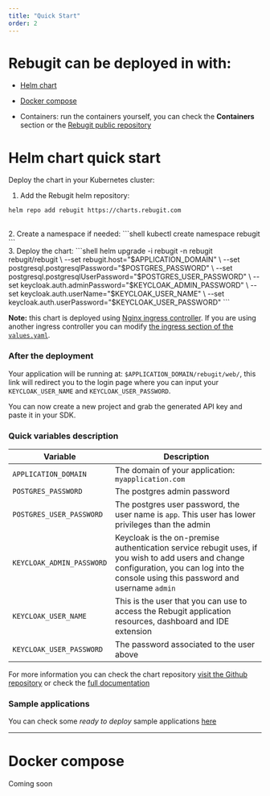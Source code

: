 ```yaml
---
title: "Quick Start"
order: 2
---
```


# Rebugit can be deployed in with:

- [Helm chart](/selfhosted/helm-chart)

- [Docker compose](/selfhosted/docker-compose)

- Containers: run the containers yourself, you can check the **Containers** section or the [Rebugit public repository](https://gallery.ecr.aws/rebugit/)


# Helm chart quick start
Deploy the chart in your Kubernetes cluster:

1. Add the Rebugit helm repository:
  ```shell
  helm repo add rebugit https://charts.rebugit.com
  ```
<br/>
2. Create a namespace if needed:
  ```shell
  kubectl create namespace rebugit
  ```
<br/>
3. Deploy the chart:
  ```shell
  helm upgrade -i rebugit -n rebugit rebugit/rebugit \
    --set rebugit.host="$APPLICATION_DOMAIN" \
    --set postgresql.postgresqlPassword="$POSTGRES_PASSWORD" \
    --set postgresql.postgresqlUserPassword="$POSTGRES_USER_PASSWORD" \
    --set keycloak.auth.adminPassword="$KEYCLOAK_ADMIN_PASSWORD" \
    --set keycloak.auth.userName="$KEYCLOAK_USER_NAME" \
    --set keycloak.auth.userPassword="$KEYCLOAK_USER_PASSWORD"
  ```


<Info>

**Note:** this chart is deployed using [Nginx ingress controller](https://kubernetes.github.io/ingress-nginx/).
If you are using another ingress controller you can modify [the ingress section of the `values.yaml`](https://github.com/rebugit/standalone/blob/master/helm/values.yaml).

</Info>

### After the deployment

Your application will be running at: `$APPLICATION_DOMAIN/rebugit/web/`,
this link will redirect you to the login page where you can input your `KEYCLOAK_USER_NAME` and `KEYCLOAK_USER_PASSWORD`.

You can now create a new project and grab the generated API key and paste it in your SDK.


### Quick variables description

| Variable                  	| Description                                                                                                                                                                              	|
|---------------------------	|------------------------------------------------------------------------------------------------------------------------------------------------------------------------------------------	|
| `APPLICATION_DOMAIN`      	| The domain of your application: `myapplication.com`                                                                                                                                      	|
| `POSTGRES_PASSWORD`       	| The postgres admin password                                                                                                                                                              	|
| `POSTGRES_USER_PASSWORD`  	| The postgres user password, the user name is `app`. This user has lower privileges than the admin                                                                                        	|
| `KEYCLOAK_ADMIN_PASSWORD` 	| Keycloak is the on-premise authentication service rebugit uses, if you wish to add users and change configuration, you can log into the console using this password and username `admin` 	|
| `KEYCLOAK_USER_NAME`      	| This is the user that you can use to access the Rebugit application resources, dashboard and IDE extension                                                                               	|
| `KEYCLOAK_USER_PASSWORD`  	| The password associated to the user above                                                                                                                                                	|


For more information you can check the chart repository [visit the Github repository](https://github.com/rebugit/standalone/tree/master/helm) or check the [full documentation](/selfhosted/helm-chart)

### Sample applications

You can check some *ready to deploy* sample applications [here](https://github.com/rebugit/standalone/tree/master/samples)

---

# Docker compose

Coming soon
